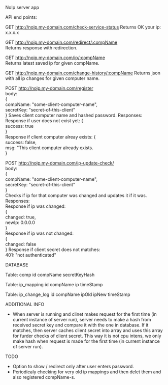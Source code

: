 NoIp server app

API end points:

GET http://noip.my-domain.com/check-service-status
Returns OK your ip: x.x.x.x

GET http://noip.my-domain.com/redirect/:compName  
Returns response with redirection.

GET http://noip.my-domain.com/ip/:compName  
Returns latest saved ip for given compName.

GET http://noip.my-domain.com/change-history/:compName
Returns json with all ip changes for given computer name.

POST http://noip.my-domain.com/register  
body:  
{  
 compName: "some-client-computer-name",  
 secretKey: "secret-of-this-client"  
}
Saves client computer name and hashed password.
Responses:  
Response if user does not exist yet:
{  
 success: true  
}  
Response if client computer alreay exists:
{  
 success: false,  
 msg: "This client computer already exists.  
}

POST http://noip.my-domain.com/ip-update-check/  
body:  
{  
 compName: "some-client-computer-name",  
 secretKey: "secret-of-this-client"  
}  
Checks if ip for that computer was changed and updates it if it was.  
Responses:  
Response if ip was changed:  
{  
 changed: true,  
 newIp: 0.0.0.0  
}  
Response if ip was not changed:  
{  
 changed: false  
}
Response if client secret does not matches:  
401: "not authenticated"

DATABASE

Table: comp
id compName secretKeyHash

Table: ip_mapping
id compName ip timeStamp

Table: ip_change_log
id compName ipOld ipNew timeStamp

ADDITIONAL INFO

- When server is running and clinet makes request for the first time (in current instance of server run), server needs to make a hash from received secret key and compare it with the one in database. If it matches, then server caches client secret into array and uses this array for furder checks of client secret.
  This way it is not cpu intens, we only make hash when request is made for the first time (in current instance of server run).

TODO

- Option to show / redirect only after user enters password.
- Periodicaly checking for very old ip mappings and then delet them and also registered compName-s.
